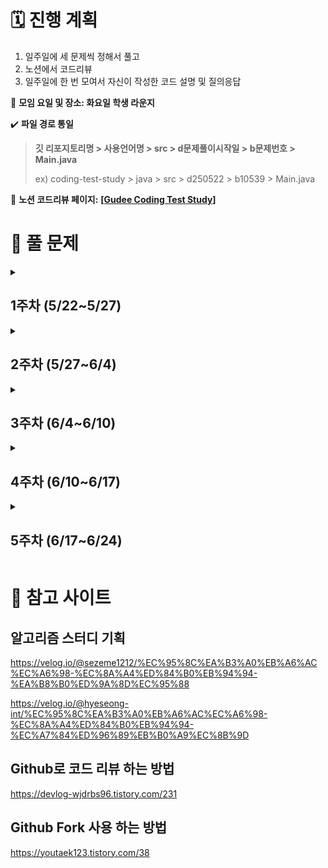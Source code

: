 # 🗓 진행 계획
1. 일주일에 세 문제씩 정해서 풀고
2. 노션에서 코드리뷰
3. 일주일에 한 번 모여서 자신이 작성한 코드 설명 및 질의응답

👥 **모임 요일 및 장소: 화요일 학생 라운지**

✔️ **파일 경로 통일**
> **깃 리포지토리명 > 사용언어명 > src > d문제풀이시작일 > b문제번호 > Main.java**
> 
> ex) coding-test-study > java > src > d250522 > b10539 > Main.java

 🔗 **노션 코드리뷰 페이지:**
 [**[Gudee Coding Test Study]**](https://wax-moonflower-a1a.notion.site/Gudee-Coding-Test-Study-208f34bc66de80bc91e6ee936e4a16b3?source=copy_link)

# 📝 풀 문제
<details data=1>
 <summary><h2>1주차 (5/22~5/27)</h2></summary>
 <ul>
   <li>브론즈1: 2816</li>
   <li>브론즈2: 10539</li>
   <li>실버5: 17269</li>
 </ul>
</details>

<details data=2>
 <summary><h2>2주차 (5/27~6/4)</h2></summary>
 <ul>
   <li>브론즈2: 2798</li>
   <li>브론즈2: 2231</li>
   <li>실버4: 1018</li>
 </ul>
</details>

<details data=3>
 <summary><h2>3주차 (6/4~6/10)</h2></summary>
 <ul>
   <li>실버5: 1427</li>
   <li>실버5: 11650</li>
   <li>실버5: 1181</li>
 </ul>
</details>

<details data=4>
 <summary><h2>4주차 (6/10~6/17)</h2></summary>
 <ul>
   <li>실버4: 10773</li>
   <li>실버4: 9012</li>
   <li>실버4: 2164</li>
 </ul>
</details>

<details data=5>
 <summary><h2>5주차 (6/17~6/24)</h2></summary>
 <ul>
   <li>실버5: 17478</li>
   <li>실버3: 9095</li>
   <li>실버2: 10799</li>
 </ul>
</details>

# 🔖 참고 사이트
## 알고리즘 스터디 기획
https://velog.io/@sezeme1212/%EC%95%8C%EA%B3%A0%EB%A6%AC%EC%A6%98-%EC%8A%A4%ED%84%B0%EB%94%94-%EA%B8%B0%ED%9A%8D%EC%95%88

https://velog.io/@hyeseong-int/%EC%95%8C%EA%B3%A0%EB%A6%AC%EC%A6%98-%EC%8A%A4%ED%84%B0%EB%94%94-%EC%A7%84%ED%96%89%EB%B0%A9%EC%8B%9D
## Github로 코드 리뷰 하는 방법
https://devlog-wjdrbs96.tistory.com/231
## Github Fork 사용 하는 방법
https://youtaek123.tistory.com/38
